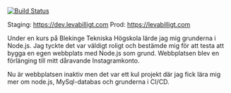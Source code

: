 [![Build Status](https://drone.selea.se/api/badges/anna-sara/levabilligt_website/status.svg)](https://drone.selea.se/anna-sara/levabilligt_website)

Staging: https://dev.levabilligt.com
Prod: https://levabilligt.com

Under en kurs på Blekinge Tekniska Högskola lärde jag mig grunderna i Node.js. Jag tyckte det var väldigt roligt och bestämde mig för att testa att bygga en egen webbplats med Node.js som grund. Webbplatsen blev en förlänging till mitt dåravande Instagramkonto.

Nu är webbplatsen inaktiv men det var ett kul projekt där jag fick lära mig mer om node.js, MySql-databas och grunderna i CI/CD.
